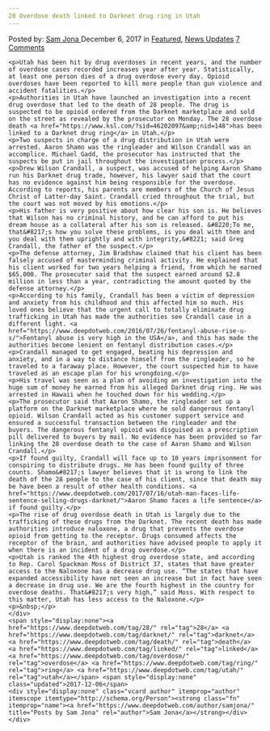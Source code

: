 ```yaml
---
28 Overdose death linked to Darknet drug ring in Utah
---
```

<article class="post-listing post-23812 post type-post status-publish format-standard has-post-thumbnail hentry  tag-2518 tag-death tag-linked tag-overdose tag-ring tag-utah">
    <div class="post-inner">
        <span>Posted by: <a href="https://www.deepdotweb.com/author/samjona/" title="">Sam Jona </a></span>
    <span>December 6, 2017</span>
    <span>in <a href="https://www.deepdotweb.com/category/deepdot-news/" rel="category tag">Featured</a>, <a href="https://www.deepdotweb.com/category/news-updates/" rel="category tag">News Updates</a></span>
    <span><a href="https://www.deepdotweb.com/2017/12/06/28-overdose-death-linked-darknet-drug-ring-utah/#comments">7 Comments</a></span>
    </p>
    <div class="clear"></div>
    
    <p>Utah has been hit by drug overdoses in recent years, and the number of overdose cases recorded increases year after year. Statistically, at least one person dies of a drug overdose every day. Opioid overdoses have been reported to kill more people than gun violence and accident fatalities.</p>
    <p>Authorities in Utah have launched an investigation into a recent drug overdose that led to the death of 28 people. The drug is suspected to be opioid ordered from the Darknet marketplace and sold on the street as revealed by the prosecutor on Monday. The 28 overdose death <a href="https://www.ksl.com/?sid=46202097&amp;nid=148">has been linked to a Darknet drug ring</a> in Utah.</p>
    <p>Two suspects in charge of a drug distribution in Utah were arrested. Aaron Shamo was the ringleader and Wilson Crandall was an accomplice. Michael Gadd, the prosecutor has instructed that the suspects be put in jail throughout the investigation process.</p>
    <p>Drew Wilson Crandall, a suspect, was accused of helping Aaron Shamo run his Darknet drug trade, however, his lawyer said that the court has no evidence against him being responsible for the overdose. According to reports, his parents are members of the Church of Jesus Christ of Latter-day Saint. Crandall cried throughout the trial, but the court was not moved by his emotions.</p>
    <p>His father is very positive about how clear his son is. He believes that Wilson has no criminal history, and he can afford to put his dream house as a collateral after his son is released. &#8220;To me, that&#8217;s how you solve these problems, is you deal with them and you deal with them uprightly and with integrity,&#8221; said Greg Crandall, the father of the suspect.</p>
    <p>The defense attorney, Jim Bradshaw claimed that his client has been falsely accused of masterminding criminal activity. He explained that his client worked for two years helping a friend, from which he earned $65,000. The prosecutor said that the suspect earned around $2.8 million in less than a year, contradicting the amount quoted by the defense attorney.</p>
    <p>According to his family, Crandall has been a victim of depression and anxiety from his childhood and this affected him so much. His loved ones believe that the urgent call to totally eliminate drug trafficking in Utah has made the authorities see Crandall case in a different light. <a href="https://www.deepdotweb.com/2016/07/26/fentanyl-abuse-rise-u-s/">Fentanyl abuse is very high in the USA</a>, and this has made the authorities become lenient on fentanyl distribution cases.</p>
    <p>Crandall managed to get engaged, beating his depression and anxiety, and in a way to distance himself from the ringleader, so he traveled to a faraway place. However, the court suspected him to have traveled as an escape plan for his wrongdoing.</p>
    <p>His travel was seen as a plan of avoiding an investigation into the huge sum of money he earned from his alleged Darknet drug ring. He was arrested in Hawaii when he touched down for his wedding.</p>
    <p>The prosecutor said that Aaron Shamo, the ringleader set up a platform on the Darknet marketplace where he sold dangerous fentanyl opioid. Wilson Crandall acted as his customer support service and ensured a successful transaction between the ringleader and the buyers. The dangerous fentanyl opioid was disguised as a prescription pill delivered to buyers by mail. No evidence has been provided so far linking the 28 overdose death to the case of Aaron Shamo and Wilson Crandall.</p>
    <p>If found guilty, Crandall will face up to 10 years imprisonment for conspiring to distribute drugs. He has been found guilty of three counts. Shamo&#8217;s lawyer believes that it is wrong to link the death of the 28 people to the case of his client, since that death may be have been a result of other health conditions. <a href="https://www.deepdotweb.com/2017/07/16/utah-man-faces-life-sentence-selling-drugs-darknet/">Aaron Shamo faces a life sentence</a> if found guilty.</p>
    <p>The rise of drug overdose death in Utah is largely due to the trafficking of these drugs from the Darknet. The recent death has made authorities introduce naloxone, a drug that prevents the overdose opioid from getting to the receptor. Drugs consumed affects the receptor of the brain, and authorities have advised people to apply it when there is an incident of a drug overdose.</p>
    <p>Utah is ranked the 4th highest drug overdose state, and according to Rep. Carol Spackman Moss of District 37, states that have greater access to the Naloxone has a decrease drug use. “The states that have expanded accessibility have not seen an increase but in fact have seen a decrease in drug use. We are the fourth highest in the country for overdose deaths. That&#8217;s very high,” said Moss. With respect to this matter, Utah has less access to the Naloxone.</p>
    <p>&nbsp;</p>
    </div>
    <span style="display:none"><a href="https://www.deepdotweb.com/tag/28/" rel="tag">28</a> <a href="https://www.deepdotweb.com/tag/darknet/" rel="tag">darknet</a> <a href="https://www.deepdotweb.com/tag/death/" rel="tag">death</a>  <a href="https://www.deepdotweb.com/tag/linked/" rel="tag">linked</a> <a href="https://www.deepdotweb.com/tag/overdose/" rel="tag">overdose</a> <a href="https://www.deepdotweb.com/tag/ring/" rel="tag">ring</a> <a href="https://www.deepdotweb.com/tag/utah/" rel="tag">utah</a></span> <span style="display:none" class="updated">2017-12-06</span>
    <div style="display:none" class="vcard author" itemprop="author" itemscope itemtype="http://schema.org/Person"><strong class="fn" itemprop="name"><a href="https://www.deepdotweb.com/author/samjona/" title="Posts by Sam Jona" rel="author">Sam Jona</a></strong></div>
    </div>
</article>

